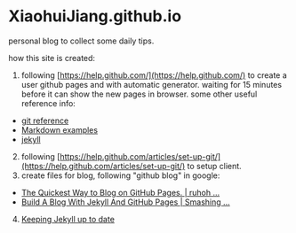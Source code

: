 XiaohuiJiang.github.io
======================

personal blog to collect some daily tips.

how this site is created:

1. following [https://help.github.com/](https://help.github.com/) to create a user github pages and with automatic generator. waiting for 15 minutes before it can show the new pages in browser.
some other useful reference info:
 * [git reference](http://gitref.org/index.html)
 * [Markdown examples](https://guides.github.com/features/mastering-markdown/)
 * [jekyll](http://jekyllrb.com/docs/home/)
2. following [https://help.github.com/articles/set-up-git/](https://help.github.com/articles/set-up-git/) to setup client.
3. create files for blog, following "github blog" in google:
 * [The Quickest Way to Blog on GitHub Pages. | ruhoh ...](http://jekyllbootstrap.com/)
 * [Build A Blog With Jekyll And GitHub Pages | Smashing ...](http://www.smashingmagazine.com/2014/08/01/build-blog-jekyll-github-pages/)
4. [Keeping Jekyll up to date](https://help.github.com/articles/using-jekyll-with-pages/)

